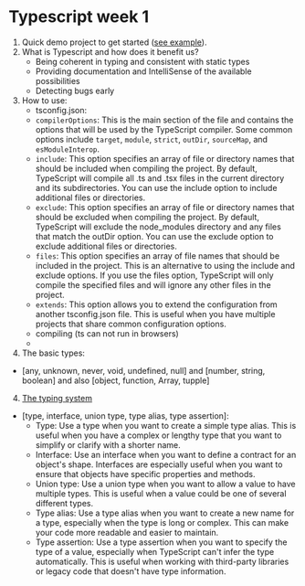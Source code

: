 # Typescript week 1
1. Quick demo project to get started ([see example](README.md)).
2. What is Typescript and how does it benefit us?
    - Being coherent in typing and consistent with static types
    - Providing documentation and IntelliSense of the available possibilities
    - Detecting bugs early 
3. How to use:
    - tsconfig.json:
    - `compilerOptions`: This is the main section of the file and contains the options that will be used by the TypeScript compiler. Some common options include `target`, `module`, `strict`, `outDir`, `sourceMap`, and `esModuleInterop`. 
    - `include`: This option specifies an array of file or directory names that should be included when compiling the project. By default, TypeScript will compile all .ts and .tsx files in the current directory and its subdirectories. You can use the include option to include additional files or directories.
    - `exclude`: This option specifies an array of file or directory names that should be excluded when compiling the project. By default, TypeScript will exclude the node_modules directory and any files that match the outDir option. You can use the exclude option to exclude additional files or directories.
    - `files`: This option specifies an array of file names that should be included in the project. This is an alternative to using the include and exclude options. If you use the files option, TypeScript will only compile the specified files and will ignore any other files in the project.
    - `extends`: This option allows you to extend the configuration from another tsconfig.json file. This is useful when you have multiple projects that share common configuration options.
    - compiling (ts can not run in browsers)
    - 
3. The basic types: 
  - [any, unknown, never, void, undefined, null] and [number, string, boolean] and also [object, function, Array, tupple]
4. [The typing system](./types.ts)
  - [type, interface, union type, type alias, type assertion]: 
    - Type: Use a type when you want to create a simple type alias. This is useful when you have a complex or lengthy type that you want to simplify or clarify with a shorter name.
    - Interface: Use an interface when you want to define a contract for an object's shape. Interfaces are especially useful when you want to ensure that objects have specific properties and methods.
    - Union type: Use a union type when you want to allow a value to have multiple types. This is useful when a value could be one of several different types.
    - Type alias: Use a type alias when you want to create a new name for a type, especially when the type is long or complex. This can make your code more readable and easier to maintain.
    - Type assertion: Use a type assertion when you want to specify the type of a value, especially when TypeScript can't infer the type automatically. This is useful when working with third-party libraries or legacy code that doesn't have type information.